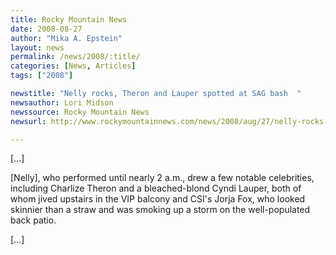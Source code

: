 ```yaml
---
title: Rocky Mountain News
date: 2008-08-27
author: "Mika A. Epstein"
layout: news
permalink: /news/2008/:title/
categories: [News, Articles]
tags: ["2008"]

newstitle: "Nelly rocks, Theron and Lauper spotted at SAG bash  "
newsauthor: Lori Midson
newssource: Rocky Mountain News
newsurl: http://www.rockymountainnews.com/news/2008/aug/27/nelly-rocks-house-sag-bash/

---
```


[...]

[Nelly], who performed until nearly 2 a.m., drew a few notable celebrities, including Charlize Theron and a bleached-blond Cyndi Lauper, both of whom jived upstairs in the VIP balcony and CSI's Jorja Fox, who looked skinnier than a straw and was smoking up a storm on the well-populated back patio.

[...]
